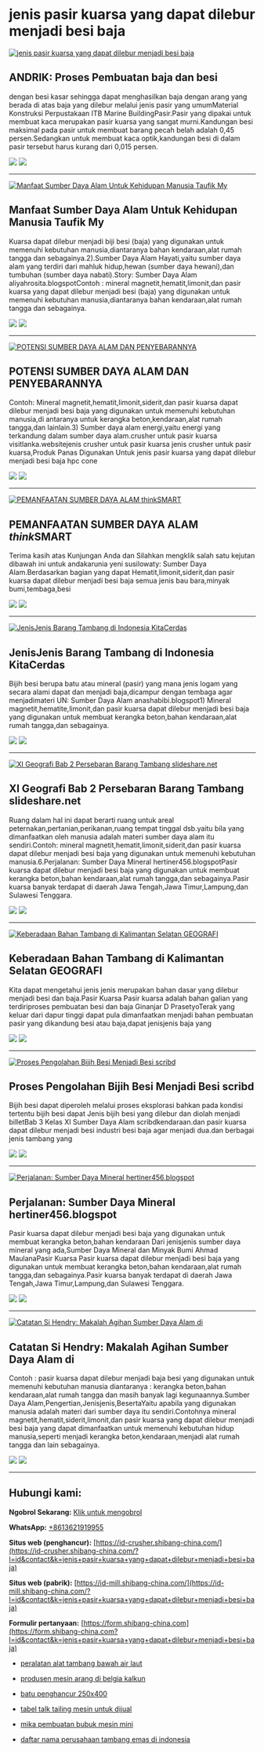 # jenis pasir kuarsa yang dapat dilebur menjadi besi baja

<a href="https://swt.shibang-china.com/?l=id&img&k=jenis+pasir+kuarsa+yang+dapat+dilebur+menjadi+besi+baja" target="_blank">![jenis pasir kuarsa yang dapat dilebur menjadi besi baja](http://static.shibang-china.com/all-800x300/835.jpg)</a>

## ANDRIK: Proses Pembuatan baja dan besi
dengan besi kasar sehingga dapat menghasilkan baja dengan arang yang berada di atas baja yang dilebur melalui jenis pasir yang umumMaterial Konstruksi Perpustakaan ITB Marine BuildingPasir.Pasir yang dipakai untuk membuat kaca merupakan pasir kuarsa yang sangat murni.Kandungan besi maksimal pada pasir untuk membuat barang pecah belah adalah 0,45 persen.Sedangkan untuk membuat kaca optik,kandungan besi di dalam pasir tersebut harus kurang dari 0,015 persen.


<a href="https://whatsapp.shibangsoft.com/WhatsApp.php" target="_blank" title="WhatsApp">![](http://static.shibang-china.com/icon/whatsapp.png)</a> <a href="https://swt.shibang-china.com/?l=id&icon&k=jenis+pasir+kuarsa+yang+dapat+dilebur+menjadi+besi+baja" target="_blank">![](http://static.shibang-china.com/icon/chat-id.png)</a>

---

<a href="https://swt.shibang-china.com/?l=id&img&k=jenis+pasir+kuarsa+yang+dapat+dilebur+menjadi+besi+baja" target="_blank">![Manfaat Sumber Daya Alam Untuk Kehidupan Manusia Taufik My](http://static.shibang-china.com/all-800x300/343.jpg)</a>

## Manfaat Sumber Daya Alam Untuk Kehidupan Manusia Taufik My
Kuarsa dapat dilebur menjadi biji besi (baja) yang digunakan untuk memenuhi kebutuhan manusia,diantaranya bahan kendaraan,alat rumah tangga dan sebagainya.2).Sumber Daya Alam Hayati,yaitu sumber daya alam yang terdiri dari mahluk hidup,hewan (sumber daya hewani),dan tumbuhan (sumber daya nabati).Story: Sumber Daya Alam aliyahrosita.blogspotContoh : mineral magnetit,hematit,limonit,dan pasir kuarsa yang dapat dilebur menjadi besi (baja) yang digunakan untuk memenuhi kebutuhan manusia,diantaranya bahan kendaraan,alat rumah tangga dan sebagainya.


<a href="https://whatsapp.shibangsoft.com/WhatsApp.php" target="_blank" title="WhatsApp">![](http://static.shibang-china.com/icon/whatsapp.png)</a> <a href="https://swt.shibang-china.com/?l=id&icon&k=jenis+pasir+kuarsa+yang+dapat+dilebur+menjadi+besi+baja" target="_blank">![](http://static.shibang-china.com/icon/chat-id.png)</a>

---

<a href="https://swt.shibang-china.com/?l=id&img&k=jenis+pasir+kuarsa+yang+dapat+dilebur+menjadi+besi+baja" target="_blank">![POTENSI SUMBER DAYA ALAM DAN PENYEBARANNYA](http://static.shibang-china.com/all-800x300/175.jpg)</a>

## POTENSI SUMBER DAYA ALAM DAN PENYEBARANNYA
Contoh: Mineral magnetit,hematit,limonit,siderit,dan pasir kuarsa dapat dilebur menjadi besi baja yang digunakan untuk memenuhi kebutuhan manusia,di antaranya untuk kerangka beton,kendaraan,alat rumah tangga,dan lainlain.3) Sumber daya alam energi,yaitu energi yang terkandung dalam sumber daya alam.crusher untuk pasir kuarsa visitlanka.websitejenis crusher untuk pasir kuarsa jenis crusher untuk pasir kuarsa,Produk Panas Digunakan Untuk jenis pasir kuarsa yang dapat dilebur menjadi besi baja hpc cone


<a href="https://whatsapp.shibangsoft.com/WhatsApp.php" target="_blank" title="WhatsApp">![](http://static.shibang-china.com/icon/whatsapp.png)</a> <a href="https://swt.shibang-china.com/?l=id&icon&k=jenis+pasir+kuarsa+yang+dapat+dilebur+menjadi+besi+baja" target="_blank">![](http://static.shibang-china.com/icon/chat-id.png)</a>

---

<a href="https://swt.shibang-china.com/?l=id&img&k=jenis+pasir+kuarsa+yang+dapat+dilebur+menjadi+besi+baja" target="_blank">![PEMANFAATAN SUMBER DAYA ALAM *think*SMART](http://static.shibang-china.com/all-800x300/451.jpg)</a>

## PEMANFAATAN SUMBER DAYA ALAM *think*SMART
Terima kasih atas Kunjungan Anda dan Silahkan mengklik salah satu kejutan dibawah ini untuk andakarunia yeni susilowaty: Sumber Daya Alam.Berdasarkan bagian yang dapat Hematit,limonit,siderit,dan pasir kuarsa dapat dilebur menjadi besi baja semua jenis bau bara,minyak bumi,tembaga,besi


<a href="https://whatsapp.shibangsoft.com/WhatsApp.php" target="_blank" title="WhatsApp">![](http://static.shibang-china.com/icon/whatsapp.png)</a> <a href="https://swt.shibang-china.com/?l=id&icon&k=jenis+pasir+kuarsa+yang+dapat+dilebur+menjadi+besi+baja" target="_blank">![](http://static.shibang-china.com/icon/chat-id.png)</a>

---

<a href="https://swt.shibang-china.com/?l=id&img&k=jenis+pasir+kuarsa+yang+dapat+dilebur+menjadi+besi+baja" target="_blank">![JenisJenis Barang Tambang di Indonesia KitaCerdas](http://static.shibang-china.com/all-800x300/592.jpg)</a>

## JenisJenis Barang Tambang di Indonesia KitaCerdas
Bijih besi berupa batu atau mineral (pasir) yang mana jenis logam yang secara alami dapat dan menjadi baja,dicampur dengan tembaga agar menjadimateri UN: Sumber Daya Alam anashabibi.blogspot1) Mineral magnetit,hematite,limonit,dan pasir kuarsa dapat dilebur menjadi besi baja yang digunakan untuk membuat kerangka beton,bahan kendaraan,alat rumah tangga,dan sebagainya.


<a href="https://whatsapp.shibangsoft.com/WhatsApp.php" target="_blank" title="WhatsApp">![](http://static.shibang-china.com/icon/whatsapp.png)</a> <a href="https://swt.shibang-china.com/?l=id&icon&k=jenis+pasir+kuarsa+yang+dapat+dilebur+menjadi+besi+baja" target="_blank">![](http://static.shibang-china.com/icon/chat-id.png)</a>

---

<a href="https://swt.shibang-china.com/?l=id&img&k=jenis+pasir+kuarsa+yang+dapat+dilebur+menjadi+besi+baja" target="_blank">![XI Geografi Bab 2 Persebaran Barang Tambang slideshare.net](http://static.shibang-china.com/all-800x300/952.jpg)</a>

## XI Geografi Bab 2 Persebaran Barang Tambang slideshare.net
Ruang dalam hal ini dapat berarti ruang untuk areal peternakan,pertanian,perikanan,ruang tempat tinggal dsb.yaitu bila yang dimanfaatkan oleh manusia adalah materi sumber daya alam itu sendiri.Contoh: mineral magnetit,hematit,limonit,siderit,dan pasir kuarsa dapat dilebur menjadi besi baja yang digunakan untuk memenuhi kebutuhan manusia.6.Perjalanan: Sumber Daya Mineral hertiner456.blogspotPasir kuarsa dapat dilebur menjadi besi baja yang digunakan untuk membuat kerangka beton,bahan kendaraan,alat rumah tangga,dan sebagainya.Pasir kuarsa banyak terdapat di daerah Jawa Tengah,Jawa Timur,Lampung,dan Sulawesi Tenggara.


<a href="https://whatsapp.shibangsoft.com/WhatsApp.php" target="_blank" title="WhatsApp">![](http://static.shibang-china.com/icon/whatsapp.png)</a> <a href="https://swt.shibang-china.com/?l=id&icon&k=jenis+pasir+kuarsa+yang+dapat+dilebur+menjadi+besi+baja" target="_blank">![](http://static.shibang-china.com/icon/chat-id.png)</a>

---

<a href="https://swt.shibang-china.com/?l=id&img&k=jenis+pasir+kuarsa+yang+dapat+dilebur+menjadi+besi+baja" target="_blank">![Keberadaan Bahan Tambang di Kalimantan Selatan GEOGRAFI](http://static.shibang-china.com/all-800x300/643.jpg)</a>

## Keberadaan Bahan Tambang di Kalimantan Selatan GEOGRAFI
Kita dapat mengetahui jenis jenis merupakan bahan dasar yang dilebur menjadi besi dan baja.Pasir Kuarsa Pasir kuarsa adalah bahan galian yang terdiriproses pembuatan besi dan baja Ginanjar D PrasetyoTerak yang keluar dari dapur tinggi dapat pula dimanfaatkan menjadi bahan pembuatan pasir yang dikandung besi atau baja,dapat jenisjenis baja yang


<a href="https://whatsapp.shibangsoft.com/WhatsApp.php" target="_blank" title="WhatsApp">![](http://static.shibang-china.com/icon/whatsapp.png)</a> <a href="https://swt.shibang-china.com/?l=id&icon&k=jenis+pasir+kuarsa+yang+dapat+dilebur+menjadi+besi+baja" target="_blank">![](http://static.shibang-china.com/icon/chat-id.png)</a>

---

<a href="https://swt.shibang-china.com/?l=id&img&k=jenis+pasir+kuarsa+yang+dapat+dilebur+menjadi+besi+baja" target="_blank">![Proses Pengolahan Bijih Besi Menjadi Besi scribd](http://static.shibang-china.com/all-800x300/1399.jpg)</a>

## Proses Pengolahan Bijih Besi Menjadi Besi scribd
Bijih besi dapat diperoleh melalui proses eksplorasi bahkan pada kondisi tertentu bijih besi dapat Jenis bijih besi yang dilebur dan diolah menjadi billetBab 3 Kelas XI Sumber Daya Alam scribdkendaraan.dan pasir kuarsa dapat dilebur menjadi besi industri besi baja agar menjadi dua.dan berbagai jenis tambang yang


<a href="https://whatsapp.shibangsoft.com/WhatsApp.php" target="_blank" title="WhatsApp">![](http://static.shibang-china.com/icon/whatsapp.png)</a> <a href="https://swt.shibang-china.com/?l=id&icon&k=jenis+pasir+kuarsa+yang+dapat+dilebur+menjadi+besi+baja" target="_blank">![](http://static.shibang-china.com/icon/chat-id.png)</a>

---

<a href="https://swt.shibang-china.com/?l=id&img&k=jenis+pasir+kuarsa+yang+dapat+dilebur+menjadi+besi+baja" target="_blank">![Perjalanan: Sumber Daya Mineral hertiner456.blogspot](http://static.shibang-china.com/all-800x300/446.jpg)</a>

## Perjalanan: Sumber Daya Mineral hertiner456.blogspot
Pasir kuarsa dapat dilebur menjadi besi baja yang digunakan untuk membuat kerangka beton,bahan kendaraan Dari jenisjenis sumber daya mineral yang ada,Sumber Daya Mineral dan Minyak Bumi Ahmad MaulanaPasir Kuarsa Pasir kuarsa dapat dilebur menjadi besi baja yang digunakan untuk membuat kerangka beton,bahan kendaraan,alat rumah tangga,dan sebagainya.Pasir kuarsa banyak terdapat di daerah Jawa Tengah,Jawa Timur,Lampung,dan Sulawesi Tenggara.


<a href="https://whatsapp.shibangsoft.com/WhatsApp.php" target="_blank" title="WhatsApp">![](http://static.shibang-china.com/icon/whatsapp.png)</a> <a href="https://swt.shibang-china.com/?l=id&icon&k=jenis+pasir+kuarsa+yang+dapat+dilebur+menjadi+besi+baja" target="_blank">![](http://static.shibang-china.com/icon/chat-id.png)</a>

---

<a href="https://swt.shibang-china.com/?l=id&img&k=jenis+pasir+kuarsa+yang+dapat+dilebur+menjadi+besi+baja" target="_blank">![Catatan Si Hendry: Makalah Agihan Sumber Daya Alam di](http://static.shibang-china.com/all-800x300/988.jpg)</a>

## Catatan Si Hendry: Makalah Agihan Sumber Daya Alam di
Contoh : pasir kuarsa dapat dilebur menjadi baja besi yang digunakan untuk memenuhi kebutuhan manusia diantaranya : kerangka beton,bahan kendaraan,alat rumah tangga dan masih banyak lagi kegunaannya.Sumber Daya Alam,Pengertian,Jenisjenis,BesertaYaitu apabila yang digunakan manusia adalah materi dari sumber daya itu sendiri.Contohnya mineral magnetit,hematit,siderit,limonit,dan pasir kuarsa yang dapat dilebur menjadi besi baja yang dapat dimanfaatkan untuk memenuhi kebutuhan hidup manusia,seperti menjadi kerangka beton,kendaraan,menjadi alat rumah tangga dan lain sebagainya.


<a href="https://whatsapp.shibangsoft.com/WhatsApp.php" target="_blank" title="WhatsApp">![](http://static.shibang-china.com/icon/whatsapp.png)</a> <a href="https://swt.shibang-china.com/?l=id&icon&k=jenis+pasir+kuarsa+yang+dapat+dilebur+menjadi+besi+baja" target="_blank">![](http://static.shibang-china.com/icon/chat-id.png)</a>

---
## Hubungi kami:

**Ngobrol Sekarang:** [Klik untuk mengobrol](https://swt.shibang-china.com?l=id&contact&k=jenis+pasir+kuarsa+yang+dapat+dilebur+menjadi+besi+baja)

**WhatsApp:**  [+8613621919955](https://whatsapp.shibangsoft.com/WhatsApp.php)

**Situs web (penghancur):** [https://id-crusher.shibang-china.com/](https://id-crusher.shibang-china.com/?l=id&contact&k=jenis+pasir+kuarsa+yang+dapat+dilebur+menjadi+besi+baja)

**Situs web (pabrik):** [https://id-mill.shibang-china.com/](https://id-mill.shibang-china.com/?l=id&contact&k=jenis+pasir+kuarsa+yang+dapat+dilebur+menjadi+besi+baja)

**Formulir pertanyaan:** [https://form.shibang-china.com](https://form.shibang-china.com?l=id&contact&k=jenis+pasir+kuarsa+yang+dapat+dilebur+menjadi+besi+baja)

* [peralatan alat tambang bawah air laut](../34/peralatan%20alat%20tambang%20bawah%20air%20laut.md)

* [produsen mesin arang di belgia kalkun](../33/produsen%20mesin%20arang%20di%20belgia%20kalkun.md)

* [batu penghancur 250x400](../39/batu%20penghancur%20250x400.md)

* [tabel talk tailing mesin untuk dijual](../39/tabel%20talk%20tailing%20mesin%20untuk%20dijual.md)

* [mika pembuatan bubuk mesin mini](../39/mika%20pembuatan%20bubuk%20mesin%20mini.md)

* [daftar nama perusahaan tambang emas di indonesia](../39/daftar%20nama%20perusahaan%20tambang%20emas%20di%20indonesia.md)